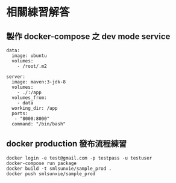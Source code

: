 # 相關練習解答

## 製作 docker-compose 之 dev mode service

```
data:
  image: ubuntu
  volumes:
    - /root/.m2

server:
  image: maven:3-jdk-8
  volumes:
    - ./:/app
  volumes_from:
    - data
  working_dir: /app
  ports:
   - "8000:8000"
  command: "/bin/bash"
```

## docker production 發布流程練習

```
docker login -e test@gmail.com -p testpass -u testuser
docker-compose run package
docker build -t smlsunxie/sample_prod .
docker push smlsunxie/sample_prod
```
